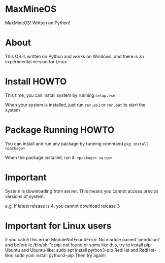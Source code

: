 # MaxMineOS
MaxMineOS! Written on Python!
# About
This OS is written on Python and works on Windows, and there is an experimental version for Linux.
# Install HOWTO
This time, you can install system by running `setup.exe`

When your system is installed, just run `run.ps1` or `run.bat` to start the system

# Package Running HOWTO
You can install and run any package by running command `pkg install <package>`

When the package installed, run it: `<package> <args>`

# Important
System is downloading from server.
This means you cannot access previos versions of system. 

e.g. If latest release is 4, you cannot download release 3

# Important for Linux users
if you catch this error:
ModuleNotFoundError: No module named 'pendulum'
and before it: /bin/sh: 1: pip: not found
or some like this, try to install pip:
Ubuntu and Ubuntu-like: sudo apt install python3-pip
RedHat and RedHat-like: sudo yum install python3-pip
Then try again!

